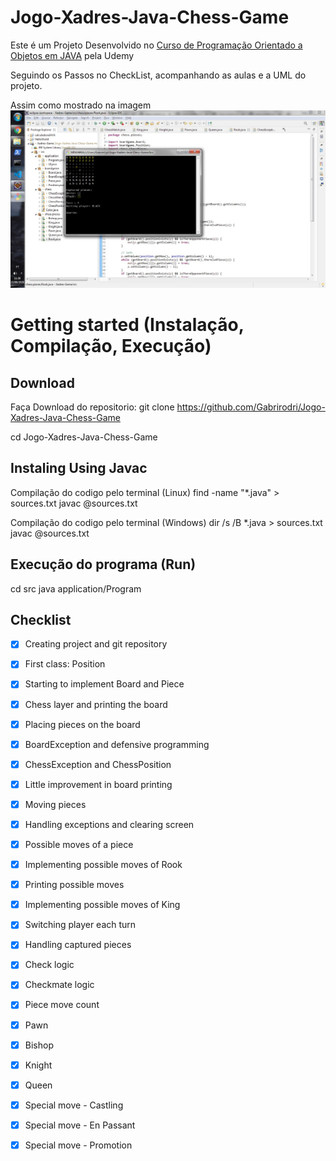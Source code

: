 # Jogo-Xadres-Java-Chess-Game

Este é um Projeto Desenvolvido no [Curso de Programação Orientado a Objetos em JAVA](https://www.udemy.com/course/java-curso-completo) pela Udemy

Seguindo os Passos no CheckList, acompanhando as aulas e a UML do projeto.

Assim como mostrado na imagem
![imagem-projeto](https://github.com/Gabrirodri/Jogo-Xadres-Java-Chess-Game/blob/master/chess-game-image.jpg)

# Getting started (Instalação, Compilação, Execução)

## Download 

Faça Download do repositorio:
git clone https://github.com/Gabrirodri/Jogo-Xadres-Java-Chess-Game

cd Jogo-Xadres-Java-Chess-Game

## Instaling Using Javac
Compilação do codigo pelo terminal (Linux)
find -name "*.java" > sources.txt
javac @sources.txt

Compilação do codigo pelo terminal (Windows)
dir /s /B *.java > sources.txt
javac @sources.txt

## Execução do programa (Run)
cd src
java  application/Program

## Checklist
- [x] Creating project and git repository
- [x] First class: Position
- [x] Starting to implement Board and Piece
- [x] Chess layer and printing the board
- [x] Placing pieces on the board
- [x] BoardException and defensive programming
- [x] ChessException and ChessPosition
- [x] Little improvement in board printing
- [x] Moving pieces
- [x] Handling exceptions and clearing screen
- [x] Possible moves of a piece
- [x] Implementing possible moves of Rook
- [x] Printing possible moves
- [x] Implementing possible moves of King
- [x] Switching player each turn
- [x] Handling captured pieces
- [x] Check logic
- [x] Checkmate logic
- [x] Piece move count
- [x] Pawn
- [x] Bishop
- [x] Knight
- [x] Queen
- [x] Special move - Castling
- [x] Special move - En Passant
- [x] Special move - Promotion

